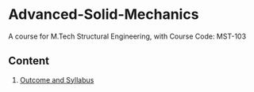 # Advanced-Solid-Mechanics
A course for M.Tech Structural Engineering, with Course Code: MST-103

## Content

1. [Outcome and Syllabus](Files/Syllabus.md)
